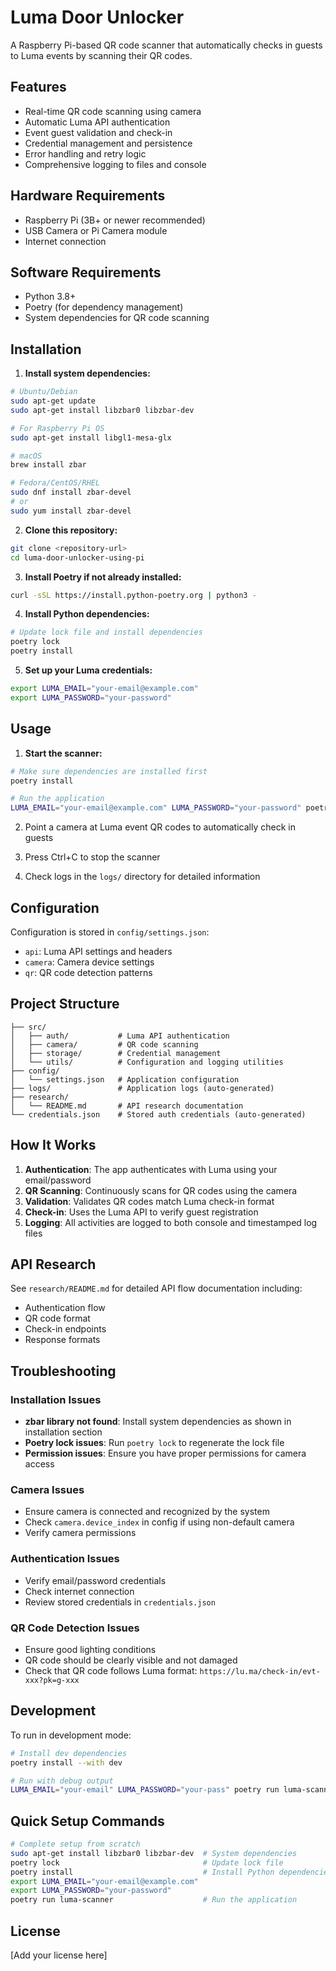 # Luma Door Unlocker

A Raspberry Pi-based QR code scanner that automatically checks in guests to Luma events by scanning their QR codes.

## Features

- Real-time QR code scanning using camera
- Automatic Luma API authentication
- Event guest validation and check-in
- Credential management and persistence
- Error handling and retry logic
- Comprehensive logging to files and console

## Hardware Requirements

- Raspberry Pi (3B+ or newer recommended)
- USB Camera or Pi Camera module
- Internet connection

## Software Requirements

- Python 3.8+
- Poetry (for dependency management)
- System dependencies for QR code scanning

## Installation

1. **Install system dependencies:**
```bash
# Ubuntu/Debian
sudo apt-get update
sudo apt-get install libzbar0 libzbar-dev

# For Raspberry Pi OS
sudo apt-get install libgl1-mesa-glx

# macOS
brew install zbar

# Fedora/CentOS/RHEL
sudo dnf install zbar-devel
# or
sudo yum install zbar-devel
```

2. **Clone this repository:**
```bash
git clone <repository-url>
cd luma-door-unlocker-using-pi
```

3. **Install Poetry if not already installed:**
```bash
curl -sSL https://install.python-poetry.org | python3 -
```

4. **Install Python dependencies:**
```bash
# Update lock file and install dependencies
poetry lock
poetry install
```

5. **Set up your Luma credentials:**
```bash
export LUMA_EMAIL="your-email@example.com"
export LUMA_PASSWORD="your-password"
```

## Usage

1. **Start the scanner:**
```bash
# Make sure dependencies are installed first
poetry install

# Run the application
LUMA_EMAIL="your-email@example.com" LUMA_PASSWORD="your-password" poetry run luma-scanner
```

2. Point a camera at Luma event QR codes to automatically check in guests

3. Press Ctrl+C to stop the scanner

4. Check logs in the `logs/` directory for detailed information

## Configuration

Configuration is stored in `config/settings.json`:

- `api`: Luma API settings and headers
- `camera`: Camera device settings
- `qr`: QR code detection patterns

## Project Structure

```
├── src/
│   ├── auth/           # Luma API authentication
│   ├── camera/         # QR code scanning
│   ├── storage/        # Credential management
│   └── utils/          # Configuration and logging utilities
├── config/
│   └── settings.json   # Application configuration
├── logs/               # Application logs (auto-generated)
├── research/
│   └── README.md       # API research documentation
└── credentials.json    # Stored auth credentials (auto-generated)
```

## How It Works

1. **Authentication**: The app authenticates with Luma using your email/password
2. **QR Scanning**: Continuously scans for QR codes using the camera
3. **Validation**: Validates QR codes match Luma check-in format
4. **Check-in**: Uses the Luma API to verify guest registration
5. **Logging**: All activities are logged to both console and timestamped log files

## API Research

See `research/README.md` for detailed API flow documentation including:
- Authentication flow
- QR code format
- Check-in endpoints
- Response formats

## Troubleshooting

### Installation Issues
- **zbar library not found**: Install system dependencies as shown in installation section
- **Poetry lock issues**: Run `poetry lock` to regenerate the lock file
- **Permission issues**: Ensure you have proper permissions for camera access

### Camera Issues
- Ensure camera is connected and recognized by the system
- Check `camera.device_index` in config if using non-default camera
- Verify camera permissions

### Authentication Issues
- Verify email/password credentials
- Check internet connection
- Review stored credentials in `credentials.json`

### QR Code Detection Issues
- Ensure good lighting conditions
- QR code should be clearly visible and not damaged
- Check that QR code follows Luma format: `https://lu.ma/check-in/evt-xxx?pk=g-xxx`

## Development

To run in development mode:

```bash
# Install dev dependencies
poetry install --with dev

# Run with debug output
LUMA_EMAIL="your-email" LUMA_PASSWORD="your-pass" poetry run luma-scanner
```

## Quick Setup Commands

```bash
# Complete setup from scratch
sudo apt-get install libzbar0 libzbar-dev  # System dependencies
poetry lock                                # Update lock file
poetry install                             # Install Python dependencies
export LUMA_EMAIL="your-email@example.com"
export LUMA_PASSWORD="your-password"
poetry run luma-scanner                    # Run the application
```

## License

[Add your license here]
